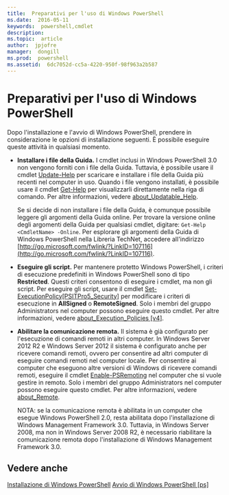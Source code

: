 ```yaml
---
title:  Preparativi per l'uso di Windows PowerShell
ms.date:  2016-05-11
keywords:  powershell,cmdlet
description:  
ms.topic:  article
author:  jpjofre
manager:  dongill
ms.prod:  powershell
ms.assetid:  6dc7052d-cc5a-4220-950f-98f963a2b587
---
```


# Preparativi per l'uso di Windows PowerShell
Dopo l'installazione e l'avvio di Windows PowerShell, prendere in considerazione le opzioni di installazione seguenti. È possibile eseguire queste attività in qualsiasi momento.

-   **Installare i file della Guida.** I cmdlet inclusi in Windows PowerShell 3.0 non vengono forniti con i file della Guida. Tuttavia, è possibile usare il cmdlet [Update-Help](https://technet.microsoft.com/en-us/library/93e1d870-ace6-432b-8778-8920291d7545) per scaricare e installare i file della Guida più recenti nel computer in uso. Quando i file vengono installati, è possibile usare il cmdlet [Get-Help](https://technet.microsoft.com/en-us/library/1f46eeb4-49d7-4bec-bb29-395d9b42f54a) per visualizzarli direttamente nella riga di comando. Per altre informazioni, vedere [about_Updatable_Help](https://technet.microsoft.com/en-us/library/10bba75c-f4ac-4ca1-bbf3-8f34dd521ffe).

    Se si decide di non installare i file della Guida, è comunque possibile leggere gli argomenti della Guida online. Per trovare la versione online degli argomenti della Guida per qualsiasi cmdlet, digitare: `Get-Help <CmdletName> -Online`. Per esplorare gli argomenti della Guida di Windows PowerShell nella Libreria TechNet, accedere all'indirizzo [http://go.microsoft.com/fwlink/?LinkID=107116](http://go.microsoft.com/fwlink/?LinkID=107116).

-   **Eseguire gli script.** Per mantenere protetto Windows PowerShell, i criteri di esecuzione predefiniti in Windows PowerShell sono di tipo **Restricted**. Questi criteri consentono di eseguire i cmdlet, ma non gli script. Per eseguire gli script, usare il cmdlet [Set-ExecutionPolicy[PSITPro5_Security]](https://technet.microsoft.com/en-us/library/5690a0e1-495b-4e63-8280-65ead7bf01ab) per modificare i criteri di esecuzione in **AllSigned** o **RemoteSigned**. Solo i membri del gruppo Administrators nel computer possono eseguire questo cmdlet. Per altre informazioni, vedere [about_Execution_Policies [v4]](https://technet.microsoft.com/en-us/library/347708dc-1515-4d74-978b-8334603472e6).

-   **Abilitare la comunicazione remota.** Il sistema è già configurato per l'esecuzione di comandi remoti in altri computer. In Windows Server 2012 R2 e Windows Server 2012 il sistema è configurato anche per ricevere comandi remoti, ovvero per consentire ad altri computer di eseguire comandi remoti nel computer locale. Per consentire ai computer che eseguono altre versioni di Windows di ricevere comandi remoti, eseguire il cmdlet [Enable-PSRemoting](https://technet.microsoft.com/en-us/library/19437c28-33b8-4ac1-9113-8439cc8beffb) nel computer che si vuole gestire in remoto. Solo i membri del gruppo Administrators nel computer possono eseguire questo cmdlet. Per altre informazioni, vedere [about_Remote](https://technet.microsoft.com/en-us/library/9b4a5c87-9162-4adf-bdfe-fbc80b9b8970).

    NOTA: se la comunicazione remota è abilitata in un computer che esegue Windows PowerShell 2.0, resta abilitata dopo l'installazione di Windows Management Framework 3.0. Tuttavia, in Windows Server 2008, ma non in Windows Server 2008 R2, è necessario riabilitare la comunicazione remota dopo l'installazione di Windows Management Framework 3.0.

## Vedere anche
[Installazione di Windows PowerShell](../setup/Installing-Windows-PowerShell.md)
[Avvio di Windows PowerShell [ps]](https://technet.microsoft.com/en-us/library/8ec8c2d7-8e7c-4722-a3d2-498fe5739a8e)



<!--HONumber=May16_HO2-->


